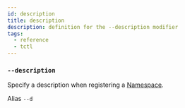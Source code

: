 ```yaml
---
id: description
title: description
description: definition for the --description modifier
tags:
  - reference
  - tctl
---
```


### `--description`

Specify a description when registering a [Namespace](/concepts/what-is-a-namespace).

Alias `--d`
